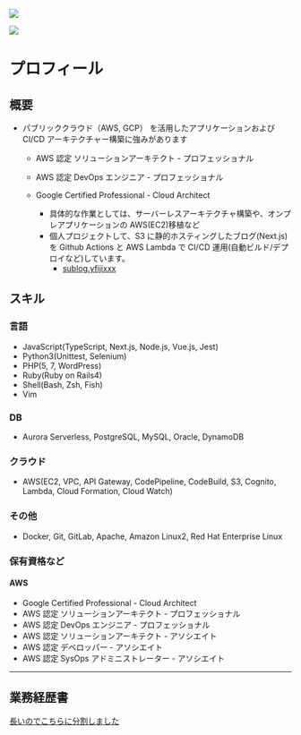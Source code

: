[](https://github.com/anuraghazra/github-readme-stats)
![](https://github-readme-stats.vercel.app/api?username=fijixxx)

[](https://github.com/anuraghazra/github-readme-stats)
![](https://github-readme-stats.vercel.app/api/top-langs/?username=fijixxx)

# プロフィール

## 概要

- パブリッククラウド（AWS, GCP） を活用したアプリケーションおよび CI/CD アーキテクチャー構築に強みがあります

  - AWS 認定 ソリューションアーキテクト - プロフェッショナル
  - AWS 認定 DevOps エンジニア - プロフェッショナル
  - Google Certified Professional - Cloud Architect

    - 具体的な作業としては、サーバーレスアーキテクチャ構築や、オンプレアプリケーションの AWS(EC2)移植など
    - 個人プロジェクトして、S3 に静的ホスティングしたブログ(Next.js)を Github Actions と AWS Lambda で CI/CD 運用(自動ビルド/デプロイなど)しています。
      - [sublog.yfijixxx](https://github.com/fijixxx/sublog)

## スキル

### 言語

- JavaScript(TypeScript, Next.js, Node.js, Vue.js, Jest)
- Python3(Unittest, Selenium)
- PHP(5, 7, WordPress)
- Ruby(Ruby on Rails4)
- Shell(Bash, Zsh, Fish)
- Vim

### DB

- Aurora Serverless, PostgreSQL, MySQL, Oracle, DynamoDB

### クラウド

- AWS(EC2, VPC, API Gateway, CodePipeline, CodeBuild, S3, Cognito, Lambda, Cloud Formation, Cloud Watch)

### その他

- Docker, Git, GitLab, Apache, Amazon Linux2, Red Hat Enterprise Linux

### 保有資格など

#### AWS

- Google Certified Professional - Cloud Architect
- AWS 認定 ソリューションアーキテクト - プロフェッショナル
- AWS 認定 DevOps エンジニア - プロフェッショナル
- AWS 認定 ソリューションアーキテクト - アソシエイト
- AWS 認定 デベロッパー - アソシエイト
- AWS 認定 SysOps アドミニストレーター - アソシエイト

---

## 業務経歴書

[長いのでこちらに分割しました](https://github.com/fijixxx/rejume)

